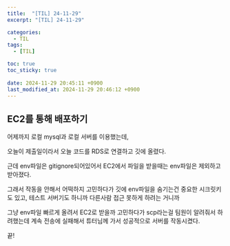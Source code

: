 ```yaml
---
title:  "[TIL] 24-11-29"
excerpt: "[TIL] 24-11-29"

categories:
  - TIL
tags:
  - [TIL]

toc: true
toc_sticky: true
 
date: 2024-11-29 20:45:11 +0900
last_modified_at: 2024-11-29 20:46:12 +0900
---
```


## EC2를 통해 배포하기

어제까지 로컬 mysql과 로컬 서버를 이용했는데,

오늘이 제출일이라서 오늘 코드를 RDS로 연결하고 깃에 올렸다.

근데 env파일은 gitignore되어있어서 EC2에서 파일을 받을때는 env파일은 제외하고 받아졌다.

그래서 작동을 안해서 어떡하지 고민하다가 깃에 env파일을 숨기는건 중요한 시크릿키도 있고, 테스트 서버기도 하니까 다른사람 접근 못하게 하려는 거니까

그냥 env파일 빠르게 올려서 EC2로 받을까 고민하다가 scp라는걸 팀원이 알려줘서 하려했는데 계속 전송에 실패해서 튜터님께 가서 성공적으로 서버를 작동시켰다.

끝!